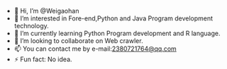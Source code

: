 - 👋 Hi, I’m @Weigaohan
- 👀 I’m interested in Fore-end,Python and Java Program development technology.
- 🌱 I’m currently learning Python Program development and R language.
- 💞️ I’m looking to collaborate on Web crawler.
- 📫 You can contact me by e-mail:2380721764@qq.com
- ⚡ Fun fact: No idea.

<!---
Weigaohan/Weigaohan is a ✨ special ✨ repository because its `README.md` (this file) appears on your GitHub profile.
You can click the Preview link to take a look at your changes.
--->
